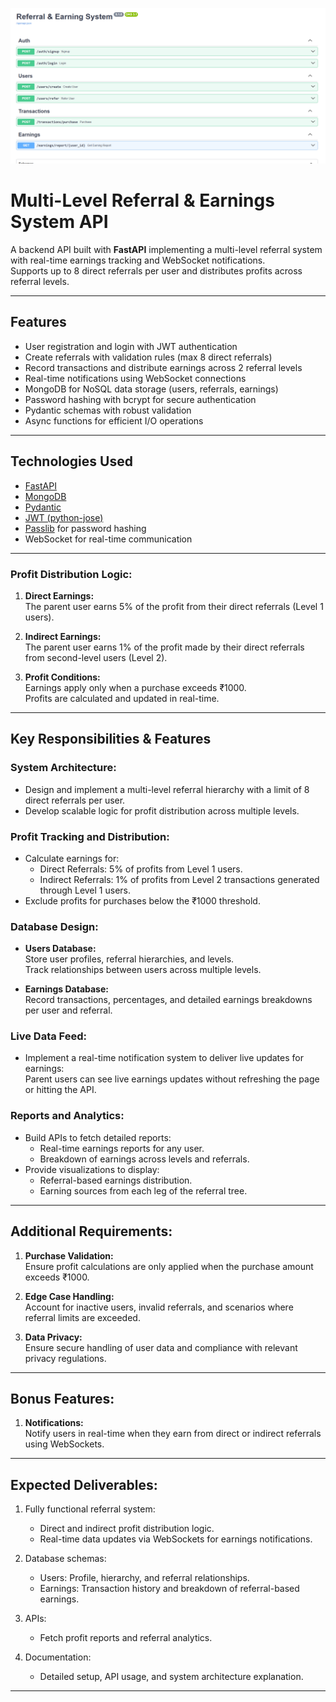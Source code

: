 ![All endpoints](Screenshot%202025-06-22%20172342.png)

# Multi-Level Referral & Earnings System API

A backend API built with **FastAPI** implementing a multi-level referral system with real-time earnings tracking and WebSocket notifications.  
Supports up to 8 direct referrals per user and distributes profits across referral levels.

---

## Features

- User registration and login with JWT authentication  
- Create referrals with validation rules (max 8 direct referrals)  
- Record transactions and distribute earnings across 2 referral levels  
- Real-time notifications using WebSocket connections  
- MongoDB for NoSQL data storage (users, referrals, earnings)  
- Password hashing with bcrypt for secure authentication  
- Pydantic schemas with robust validation  
- Async functions for efficient I/O operations  

---

## Technologies Used

- [FastAPI](https://fastapi.tiangolo.com/)  
- [MongoDB](https://www.mongodb.com/)  
- [Pydantic](https://pydantic.dev/)  
- [JWT (python-jose)](https://python-jose.readthedocs.io/)  
- [Passlib](https://passlib.readthedocs.io/) for password hashing  
- WebSocket for real-time communication  

---

### Profit Distribution Logic:
1. **Direct Earnings:**  
   The parent user earns 5% of the profit from their direct referrals (Level 1 users).

2. **Indirect Earnings:**  
   The parent user earns 1% of the profit made by their direct referrals from second-level users (Level 2).

3. **Profit Conditions:**  
   Earnings apply only when a purchase exceeds ₹1000.  
   Profits are calculated and updated in real-time.

---

## Key Responsibilities & Features

### System Architecture:
- Design and implement a multi-level referral hierarchy with a limit of 8 direct referrals per user.
- Develop scalable logic for profit distribution across multiple levels.

### Profit Tracking and Distribution:
- Calculate earnings for:  
  - Direct Referrals: 5% of profits from Level 1 users.  
  - Indirect Referrals: 1% of profits from Level 2 transactions generated through Level 1 users.
- Exclude profits for purchases below the ₹1000 threshold.

### Database Design:
- **Users Database:**  
  Store user profiles, referral hierarchies, and levels.  
  Track relationships between users across multiple levels.

- **Earnings Database:**  
  Record transactions, percentages, and detailed earnings breakdowns per user and referral.

### Live Data Feed:
- Implement a real-time notification system to deliver live updates for earnings:  
  Parent users can see live earnings updates without refreshing the page or hitting the API.

### Reports and Analytics:
- Build APIs to fetch detailed reports:  
  - Real-time earnings reports for any user.  
  - Breakdown of earnings across levels and referrals.
- Provide visualizations to display:  
  - Referral-based earnings distribution.  
  - Earning sources from each leg of the referral tree.

---

## Additional Requirements:
1. **Purchase Validation:**  
   Ensure profit calculations are only applied when the purchase amount exceeds ₹1000.

2. **Edge Case Handling:**  
   Account for inactive users, invalid referrals, and scenarios where referral limits are exceeded.

3. **Data Privacy:**  
   Ensure secure handling of user data and compliance with relevant privacy regulations.

---

## Bonus Features:
1. **Notifications:**  
   Notify users in real-time when they earn from direct or indirect referrals using WebSockets.

---

## Expected Deliverables:
1. Fully functional referral system:  
   - Direct and indirect profit distribution logic.  
   - Real-time data updates via WebSockets for earnings notifications.

2. Database schemas:  
   - Users: Profile, hierarchy, and referral relationships.  
   - Earnings: Transaction history and breakdown of referral-based earnings.

3. APIs:  
   - Fetch profit reports and referral analytics.

4. Documentation:  
   - Detailed setup, API usage, and system architecture explanation.

---
